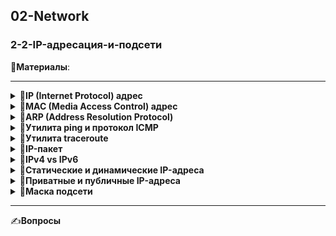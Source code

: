 ## 02-Network

### 2-2-IP-адресация-и-подсети

📗**Материалы**:

---

<details>
<summary>📜<b>IP (Internet Protocol) адрес</b></summary>

---

**IP-адрес (Internet Protocol)** — уникальный числовой идентификатор устройства в компьютерной сети, работающей по протоколу TCP/IP­

</details>

<details> <summary><b>📜MAC (Media Access Control) адрес</b></summary>

---

- Уникальный идентификатор **сетевого интерфейса (сетевой карты)**

- Записывается в виде 6 байт (обычно через `:` или `-`) например: `00:1A:2B:3C:4D:5E`

- Привязывается к **оборудованию**, а не к сети.

- Используется на **канальном уровне (L2) OSI** для передачи кадров внутри одной сети.

- **Не меняется** при смене сети (в отличие от IP).

IP ↔ MAC связывает протокол **ARP**

</details>

<details> <summary><b>📜ARP (Address Resolution Protocol)</b></summary>

---

Протокол, который сопоставляет **IP-адрес (L3)** с **MAC-адресом (L2)** в локальной сети.

🔹**Зачем нужен?**

IP-адрес используется для маршрутизации, но на канальном уровне данные отправляются по **MAC-адресу**.

🔹**Как работает:**

1. Компьютер хочет отправить пакет на `192.168.1.100`

2. Проверяет в ARP-кеше: известен ли MAC для этого IP?

3. Если нет — отправляет широковещательный ARP-запрос:
📣Кто такой `192.168.1.100`? Назови свой MAC

4. Хост с этим IP отвечает: 📨Это я. Мой MAC — `00:11:22:33:44:55`

Ответ записывается в **ARP-кеш** для последующего использования.

</details>

<details> <summary><b>📜Утилита ping и протокол ICMP</b></summary>

---

`ping` использует **ICMP (Internet Control Message Protocol)** для проверки, **достижим ли удалённый хост по сети**.

1. Отправляется ICMP Echo Request (запрос)

2. Удалённый хост отвечает ICMP Echo Reply (ответ)

3. Показывается задержка в мс (RTT — round-trip time)

🛠**Пример:** ping 8.8.8.8

</details>

<details> <summary><b>📜Утилита traceroute</b></summary>

---

`traceroute` показывает **все промежуточные маршрутизаторы (hop'ы)**, через которые проходит пакет до точки назначения.

**Как работает:**

1) Отправляются пакеты с TTL = 1, 2, 3...

2) Каждый маршрутизатор уменьшает TTL и, если TTL=0, посылает ICMP "Time Exceeded"

3) По этим сообщениям строится маршрут

**Пример:** traceroute ya.ru

---

🛠**Где используется**

- Диагностика: где "застревает" трафик

- Понимание сетевого пути в многоуровневой инфраструктуре (облако, VPN, интерконнекты)

- Проверка правильности маршрутизации (например, из разных подсетей)

📌**Примечание:**

- В Linux используют `traceroute`

- В Windows — `tracert`



</details>

<details>
<summary>📜<b>IP-пакет</b></summary>

---

Состоит из двух основных частей: **заголовок** и **данные**

1. **Заголовок (Header)** – содержит информацию, необходимую для доставки пакета:

- **Версия (IPv4/IPv6)** – какая версия протокола используется.

- **Длина заголовка** – размер заголовка.

- **Тип сервиса (ToS)** – приоритет пакета.

- **Длина пакета** – размер всего пакета, включая данные.

- **Идентификатор и флаги** – для управления фрагментацией.

- **TTL (Time to Live)** – ограничение числа маршрутизаторов.

- **Протокол** – указывает транспортный протокол (TCP, UDP, ICMP).

- **Контрольная сумма** – проверка целостности заголовка.

- **IP-адреса источника и назначения** – кто отправил и кому адресован пакет.

2. **Данные (Data)** – собственно содержимое, которое передается по сети.

</details>

<details>
<summary>📜<b>IPv4 vs IPv6</b></summary>

---

🔹 **IPv4** — стандартный формат адресов: 4 числа от 0 до 255, разделённые точками.

🔹 **IPv6** — решает проблему нехватки адресов, работает без NAT, включает улучшения безопасности и маршрутизации.

|Свойство|IPv4|IPv6|
|-|-|-|
|Длина адреса|32 бита|128 бит|
|Запись|192.168.1.1|2001:0db8:85a3:0000:0000:8a2e:0370:7334|
|Всего адресов|~4.3 миллиарда|≈ 340 ундециллионов (очень много)|
|Разделение|Чаще используется NAT|Возможна прямая адресация|
|Совместимость|Поддерживается везде|Не везде внедрен, но развивается|

</details>

<details>
<summary>📜<b>Статические и динамические IP-адреса</b></summary>

---

📌**Вкратце можно описать**:

- **Статический IP-адрес** — назначается вручную администратором или провайдером, не меняется при перезапуске устройства. Используется для серверов, сетевого оборудования, где важна постоянная доступность по одному адресу.

- **Динамический IP-адрес** — выдается автоматически (обычно через DHCP), может меняться при каждом подключении или через определённое время. Чаще всего используется у пользователей интернета, для клиентских ПК и мобильных устройств.

</details>

<details>
<summary>📜<b>Приватные и публичные IP-адреса</b></summary>

---

В IPv4 адреса делятся на:

🔒**Приватные (внутренние, не маршрутизируются в интернет):**

- `10.0.0.0/8` (от 10.0.0.0 до 10.255.255.255)

- `172.16.0.0/12` (от 172.16.0.0 до 172.31.255.255)

- `192.168.0.0/16` (от 192.168.0.0 до 192.168.255.255)

Они используются в **локальных сетях**, например, в офисе, дата-центре, дома. Чтобы выйти в интернет, они проходят через **NAT** (Network Address Translation)

---

**🌐Публичные (глобальные)**

Все остальные адреса — **публичные**. Они доступны напрямую в интернете и должны быть **уникальными**

</details>

<details>
<summary>📜<b>Маска подсети</b></summary>

---

**Маска подсети** — это способ сказать системе, какая часть IP-адреса относится к **сети**, а какая — к **конкретному устройству (хосту)** внутри этой сети.

Она работает как «шаблон», который делит IP-адрес на:

- 🟦**Сетевую часть** (неизменна в пределах подсети)

- 🟩**Хостовую часть** (меняется для разных устройств)

---

**CIDR (Classless Inter-Domain Routing)** — компактная запись, где вместо полной маски (`255.255.255.0`) указывается **количество бит (`/24`), отведённых под сеть**.

**Примеры:**

- `192.168.1.0/24` → 24 бита для сети, оставшиеся 8 бит — для хостов (аналог маски `255.255.255.0`)

- `10.0.0.0/16` → 16 бит для сети, 16 бит для хостов (аналог маски `255.255.0.0`)

🔹**Преимущество CIDR** — короткая запись и гибкая настройка подсетей.

---

💡**Шпаргалка популярных масок**

| CIDR | Маска            | Кол-во хостов |
|:----:|:----------------:|-------------:|
| /24  | 255.255.255.0    | 254          |
| /25  | 255.255.255.128  | 126          |
| /26  | 255.255.255.192  | 62           |
| /16  | 255.255.0.0      | 65534        |
| /8   | 255.0.0.0        | 16777214     |

---

**Пример маски на практике:**

- IP: `192.168.1.25`

- Маска: `255.255.255.0`

- Первые три октета `(192.168.1)` → сеть

- Последний октет `(25)` → хост

⚠️Зарезервированные адреса:

- `192.168.1.0` — адрес сети

- `192.168.1.255` — широковещательный (broadcast)

📦**Итого:** 256 − 2 = 254 устройства

</details>

---

✍️**Вопросы**